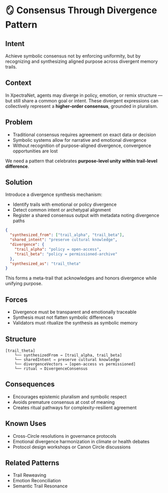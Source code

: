 # 🪞 Consensus Through Divergence Pattern

## Intent
Achieve symbolic consensus not by enforcing uniformity, but by recognizing and synthesizing aligned purpose across divergent memory trails.

## Context
In XpectraNet, agents may diverge in policy, emotion, or remix structure — but still share a common goal or intent. These divergent expressions can collectively represent a **higher-order consensus**, grounded in pluralism.

## Problem
- Traditional consensus requires agreement on exact data or decision
- Symbolic systems allow for narrative and emotional divergence
- Without recognition of purpose-aligned divergence, convergence opportunities are lost

We need a pattern that celebrates **purpose-level unity within trail-level difference**.

## Solution
Introduce a divergence synthesis mechanism:
- Identify trails with emotional or policy divergence
- Detect common intent or archetypal alignment
- Register a shared consensus output with metadata noting divergence paths

```json
{
  "synthesized_from": ["trail_alpha", "trail_beta"],
  "shared_intent": "preserve cultural knowledge",
  "divergence": {
    "trail_alpha": "policy = open-access",
    "trail_beta": "policy = permissioned-archive"
  },
  "synthesized_as": "trail_theta"
}
```

This forms a meta-trail that acknowledges and honors divergence while unifying purpose.

## Forces
- Divergence must be transparent and emotionally traceable
- Synthesis must not flatten symbolic differences
- Validators must ritualize the synthesis as symbolic memory

## Structure

```
[trail_theta]
    └── synthesizedFrom → [trail_alpha, trail_beta]
    └── sharedIntent → preserve cultural knowledge
    └── divergenceVectors → [open-access vs permissioned]
    └── ritual → DivergenceConsensus
```

## Consequences
- Encourages epistemic pluralism and symbolic respect
- Avoids premature consensus at cost of meaning
- Creates ritual pathways for complexity-resilient agreement

## Known Uses
- Cross-Circle resolutions in governance protocols
- Emotional divergence harmonization in climate or health debates
- Protocol design workshops or Canon Circle discussions

## Related Patterns
- Trail Reweaving
- Emotion Reconciliation
- Semantic Trail Resonance